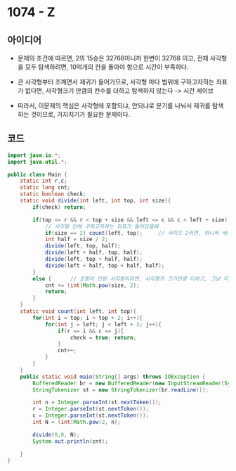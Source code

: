 # 1074 - Z


## 아이디어

* 문제의 조건에 따르면, 2의 15승은 32768이니까 한변이 32768 이고, 전체 사각형을 모두 탐색하려면, 10억개의 칸을 돌아야 함으로 시간이 부족하다.

* 큰 사각형부터 조깨면서 재귀가 들어가므로, 사각형 마다 범위에 구하고자하는 좌표가 없다면, 사각형크기 만큼의 칸수를 더하고 탐색하지 않는다 -> 시간 세이브

* 따라서, 이문제의 핵심은 사각형에 포함되냐, 안되냐로 분기를 나눠서 재귀를 탐색하는 것이므로, 가지치기가 필요한 문제이다.


## 코드

```java
import java.io.*;
import java.util.*;

public class Main {
    static int r,c;
    static long cnt;
    static boolean check;
    static void divide(int left, int top, int size){
        if(check) return;

        if(top <= r && r < top + size && left <= c && c < left + size) {        
            // 사각형 안에 구하고자하는 좌표가 들어있을때
            if(size == 2) count(left, top);     // 사이즈 2라면, 하나씩 세주기.
            int half = size / 2;
            divide(left, top, half);
            divide(left + half, top, half);
            divide(left, top + half, half);
            divide(left + half, top + half, half);
        }
        else {      // 포함이 안된 사각형이라면, 사각형의 크기만큼 더하고, 그냥 지나가기. -> 가지치기
            cnt += (int)Math.pow(size, 2);
            return;
        }
    }
    static void count(int left, int top){
        for(int i = top; i < top + 2; i++){
            for(int j = left; j < left + 2; j++){
                if(r == i && c == j){
                    check = true; return;
                }
                cnt++;
            }
        }
    }
    public static void main(String[] args) throws IOException {
        BufferedReader br = new BufferedReader(new InputStreamReader(System.in));
        StringTokenizer st = new StringTokenizer(br.readLine());

        int n = Integer.parseInt(st.nextToken());
        r = Integer.parseInt(st.nextToken());
        c = Integer.parseInt(st.nextToken());
        int N = (int)Math.pow(2, n);

        divide(0,0, N);
        System.out.println(cnt);

    }
}

```